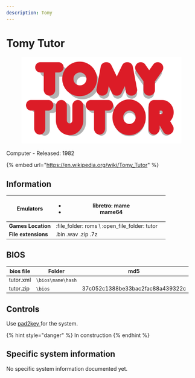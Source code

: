 ```yaml
---
description: Tomy
---
```


# Tomy Tutor

<figure><img src="https://raw.githubusercontent.com/fabricecaruso/es-theme-carbon/52ff37c9e265587d006945a2ba695b5a962b3a3d/art/logos/tutor.svg" alt=""><figcaption></figcaption></figure>

Computer - Released: 1982

{% embed url="https://en.wikipedia.org/wiki/Tomy_Tutor" %}

## Information

| **Emulators**       | <ul><li>libretro: mame</li><li>mame64</li></ul>  |   |
| ------------------- | ------------------------------------------------ | - |
| **Games Location**  | :file\_folder: roms \ :open\_file\_folder: tutor |   |
| **File extensions** | .bin .wav .zip .7z                               |   |

## BIOS

| bios file | Folder            | md5                              |
| --------- | ----------------- | -------------------------------- |
| tutor.xml | `\bios\mame\hash` |                                  |
| tutor.zip | `\bios`           | 37c052c1388be33bac2fac88a439322c |

## Controls

Use [pad2key ](../../../controllers/pad2key.md)for the system.

{% hint style="danger" %}
In construction
{% endhint %}

## Specific system information

No specific system information documented yet.
